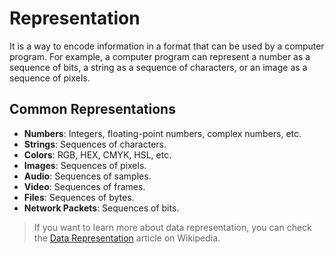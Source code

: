# Representation

It is a way to encode information in a format that can be used by a computer program. For example, a computer program can represent a number as a sequence of bits, a string as a sequence of characters, or an image as a sequence of pixels.

## Common Representations

- **Numbers**: Integers, floating-point numbers, complex numbers, etc.
- **Strings**: Sequences of characters.
- **Colors**: RGB, HEX, CMYK, HSL, etc.
- **Images**: Sequences of pixels.
- **Audio**: Sequences of samples.
- **Video**: Sequences of frames.
- **Files**: Sequences of bytes.
- **Network Packets**: Sequences of bits.

> If you want to learn more about data representation, you can check the [Data Representation](https://en.wikipedia.org/wiki/Data_representation) article on Wikipedia.